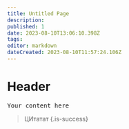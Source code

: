 ```yaml
---
title: Untitled Page
description: 
published: 1
date: 2023-08-10T13:06:10.398Z
tags: 
editor: markdown
dateCreated: 2023-08-10T11:57:24.106Z
---
```


# Header
<kbd>Your content here</kbd>


> ЦИтатат
{.is-success}



